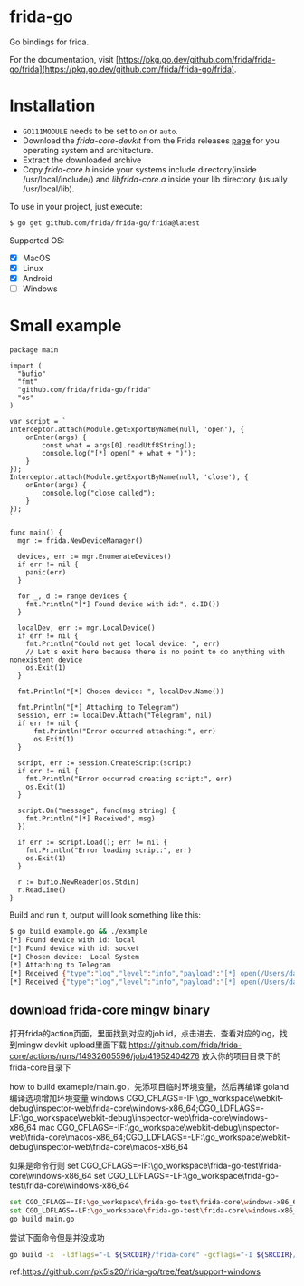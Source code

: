 # frida-go
Go bindings for frida.

For the documentation, visit [https://pkg.go.dev/github.com/frida/frida-go/frida](https://pkg.go.dev/github.com/frida/frida-go/frida).

# Installation
* `GO111MODULE` needs to be set to `on` or `auto`.
* Download the _frida-core-devkit_ from the Frida releases [page](https://github.com/frida/frida/releases/) for you operating system and architecture.
* Extract the downloaded archive
* Copy _frida-core.h_ inside your systems include directory(inside /usr/local/include/) and _libfrida-core.a_ inside your lib directory (usually /usr/local/lib).

To use in your project, just execute:
```bash
$ go get github.com/frida/frida-go/frida@latest
```

Supported OS:
- [x] MacOS
- [x] Linux
- [x] Android
- [ ] Windows

# Small example
```golang
package main

import (
  "bufio"
  "fmt"
  "github.com/frida/frida-go/frida"
  "os"
)

var script = `
Interceptor.attach(Module.getExportByName(null, 'open'), {
	onEnter(args) {
		const what = args[0].readUtf8String();
		console.log("[*] open(" + what + ")");
	}
});
Interceptor.attach(Module.getExportByName(null, 'close'), {
	onEnter(args) {
		console.log("close called");
	}
});
`

func main() {
  mgr := frida.NewDeviceManager()

  devices, err := mgr.EnumerateDevices()
  if err != nil {
    panic(err)
  }

  for _, d := range devices {
    fmt.Println("[*] Found device with id:", d.ID())
  }

  localDev, err := mgr.LocalDevice()
  if err != nil {
    fmt.Println("Could not get local device: ", err)
    // Let's exit here because there is no point to do anything with nonexistent device
    os.Exit(1)
  }

  fmt.Println("[*] Chosen device: ", localDev.Name())

  fmt.Println("[*] Attaching to Telegram")
  session, err := localDev.Attach("Telegram", nil)
  if err != nil {
	  fmt.Println("Error occurred attaching:", err)
	  os.Exit(1)
  }

  script, err := session.CreateScript(script)
  if err != nil {
    fmt.Println("Error occurred creating script:", err)
	os.Exit(1)
  }

  script.On("message", func(msg string) {
    fmt.Println("[*] Received", msg)
  })

  if err := script.Load(); err != nil {
    fmt.Println("Error loading script:", err)
    os.Exit(1)
  }

  r := bufio.NewReader(os.Stdin)
  r.ReadLine()
}

```

Build and run it, output will look something like this:
```bash
$ go build example.go && ./example
[*] Found device with id: local
[*] Found device with id: socket
[*] Chosen device:  Local System
[*] Attaching to Telegram
[*] Received {"type":"log","level":"info","payload":"[*] open(/Users/daemon1/Library/Application Support/Telegram Desktop/tdata/user_data/cache/0/25/0FDE3ED70BCA)"}
[*] Received {"type":"log","level":"info","payload":"[*] open(/Users/daemon1/Library/Application Support/Telegram Desktop/tdata/user_data/cache/0/8E/FD728183E115)"}
```


## download frida-core mingw     binary
打开frida的action页面，里面找到对应的job id，点击进去，查看对应的log，找到mingw devkit upload里面下载
https://github.com/frida/frida-core/actions/runs/14932605596/job/41952404276
放入你的项目目录下的frida-core目录下


how to build exameple/main.go，先添项目临时环境变量，然后再编译
goland 编译选项增加环境变量
windows   CGO_CFLAGS=-IF:\go_workspace\webkit-debug\inspector-web\frida-core\windows-x86_64;CGO_LDFLAGS=-LF:\go_workspace\webkit-debug\inspector-web\frida-core\windows-x86_64
mac   CGO_CFLAGS=-IF:\go_workspace\webkit-debug\inspector-web\frida-core\macos-x86_64;CGO_LDFLAGS=-LF:\go_workspace\webkit-debug\inspector-web\frida-core\macos-x86_64

如果是命令行则
set CGO_CFLAGS=-IF:\go_workspace\frida-go-test\frida-core\windows-x86_64
set CGO_LDFLAGS=-LF:\go_workspace\frida-go-test\frida-core\windows-x86_64


```bash
set CGO_CFLAGS=-IF:\go_workspace\frida-go-test\frida-core\windows-x86_64
set CGO_LDFLAGS=-LF:\go_workspace\frida-go-test\frida-core\windows-x86_64
go build main.go
```
尝试下面命令但是并没成功
```bash
go build -x  -ldflags="-L ${SRCDIR}/frida-core" -gcflags="-I ${SRCDIR}/frida-core" main.go
```


ref:https://github.com/pk5ls20/frida-go/tree/feat/support-windows